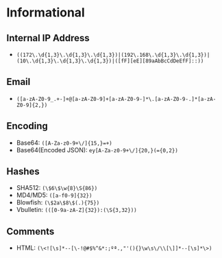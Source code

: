 # Informational

## Internal IP Address
- `((172\.\d{1,3}\.\d{1,3}\.\d{1,3})|(192\.168\.\d{1,3}\.\d{1,3})|(10\.\d{1,3}\.\d{1,3}\.\d{1,3})|([fF][eE][89aAbBcCdDeEfF]::))`

## Email
- `([a-zA-Z0-9_.+-]+@[a-zA-Z0-9]+[a-zA-Z0-9-]*\.[a-zA-Z0-9-.]*[a-zA-Z0-9]{2,})`

## Encoding
- Base64: `([A-Za-z0-9+\/]{15,}=+)`
- Base64(Encoded JSON): `ey[A-Za-z0-9+\/]{20,}(={0,2})`

## Hashes
- SHA512: `(\$6\$\w{8}\S{86})`
- MD4/MD5: `([a-f0-9]{32})`
- Blowfish: `(\$2a\$8\$(.){75})`
- Vbulletin: `(([0-9a-zA-Z]{32}):(\S{3,32}))`

## Comments
- HTML: `(\<![\s]*--[\-!@#$%^&*:;ºª.,"'(){}\w\s\/\\[\]]*--[\s]*\>)`

